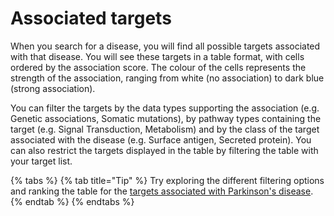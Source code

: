 # Associated targets

When you search for a disease, you will find all possible targets associated with that disease. You will see these targets in a table format, with cells ordered by the association score. The colour of the cells represents the strength of the association, ranging from white \(no association\) to dark blue \(strong association\). 

You can filter the targets by the data types supporting the association \(e.g. Genetic associations, Somatic mutations\), by pathway types containing the target \(e.g. Signal Transduction, Metabolism\) and by the class of the target associated with the disease \(e.g. Surface antigen, Secreted protein\). You can also restrict the targets displayed in the table by filtering the table with your target list.

{% tabs %}
{% tab title="Tip" %}
Try exploring the different filtering options and ranking the table for the [targets associated with Parkinson's disease](http://www.targetvalidation.org/disease/EFO_0002508/associations).
{% endtab %}
{% endtabs %}

